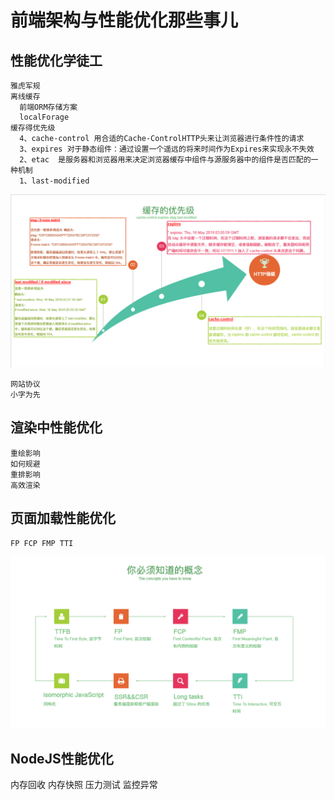 # 前端架构与性能优化那些事儿

## 性能优化学徒工
    雅虎军规
    离线缓存
      前端ORM存储方案
      localForage
    缓存得优先级
      4、cache-control 用合适的Cache-ControlHTTP头来让浏览器进行条件性的请求
      3、expires 对于静态组件：通过设置一个遥远的将来时间作为Expires来实现永不失效
      2、etac  是服务器和浏览器用来决定浏览器缓存中组件与源服务器中的组件是否匹配的一种机制
      1、last-modified
![](images/缓存的优先级.png)

    网站协议
    小字为先
## 渲染中性能优化 

    重绘影响
    如何规避
    重排影响
    高效渲染

## 页面加载性能优化
    FP FCP FMP TTI
![](images/你必须知道的概念.png)

    
## NodeJS性能优化
  内存回收
  内存快照
  压力测试
  监控异常
